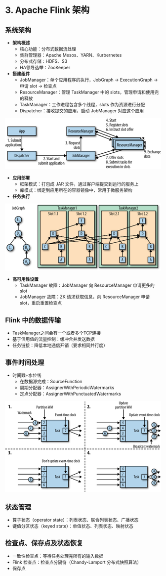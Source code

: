 # 3. Apache Flink 架构

## 系统架构

* **架构概述**
  * 核心功能：分布式数据流处理
  * 集群管理器：Apache Mesos、YARN、Kurbernetes
  * 分布式存储：HDFS、S3
  * HA领导选举：ZooKeeper
* **搭建组件**
  * JobManager：单个应用程序的执行，JobGraph -> ExecutionGraph -> 申请 slot -> 检查点
  * ResourceManager：管理 TaskManager 中的 slots，管理申请和使用完的释放
  * TaskManager：工作进程包含多个线程，slots 作为资源进行分配
  * Dispatcher：接收提交的应用，启动 JobManager 对应这个应用

![](<.gitbook/assets/image (7).png>)

* **应用部署**
  * 框架模式：打包成 JAR 文件，通过客户端提交到运行的服务上
  * 库模式：绑定到应用所在的容器镜像中，常用于微服务架构
* **任务执行**

![](<.gitbook/assets/image (6).png>)

* **高可用性设置**
  * TaskManager 故障：JobManager 向 ResourceManager 申请更多的 slot
  * JobManager 故障：ZK 请求获取信息，向 ResourceManager 申请 slot，重启重置检查点

## Flink 中的数据传输

* TaskManager之间会有一个或者多个TCP连接
* 基于信用值的流量控制：缓冲合并发送数据
* 任务链接：降低本地通信开销（要求相同并行度）



## 事件时间处理

* 时间戳+水位线
  * 在数据源完成：SourceFunction
  * 周期分配器：AssignerWithPeriodicWatermarks
  * 定点分配器：AssignerWithPunctuatedWatermarks

![](<.gitbook/assets/image (8).png>)

## 状态管理

* 算子状态（operator state）：列表状态、联合列表状态、广播状态
* 键值分区状态（keyed state）：单值状态、列表状态、映射状态

## 检查点、保存点及状态恢复

* 一致性检查点：等待任务处理完所有的输入数据
* Flink 检查点：检查点分隔符（Chandy-Lamport 分布式快照算法）
* 保存点
